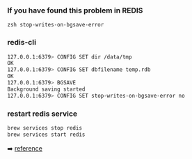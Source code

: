 ### If you have found this problem in REDIS
``zsh
stop-writes-on-bgsave-error
``

### redis-cli
```zsh
127.0.0.1:6379> CONFIG SET dir /data/tmp
OK
127.0.0.1:6379> CONFIG SET dbfilename temp.rdb
OK
127.0.0.1:6379> BGSAVE
Background saving started
127.0.0.1:6379> CONFIG SET stop-writes-on-bgsave-error no
```

### restart redis service

```zsh
brew services stop redis
brew services start redis
```

➡️ [reference](https://gist.github.com/kapkaev/4619127)